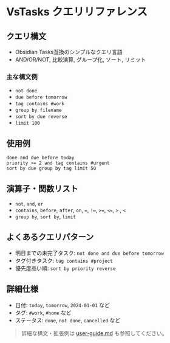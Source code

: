 # VsTasks クエリリファレンス

<!-- Generated by Copilot -->

## クエリ構文
- Obsidian Tasks互換のシンプルなクエリ言語
- AND/OR/NOT, 比較演算, グループ化, ソート, リミット

### 主な構文例
- `not done`
- `due before tomorrow`
- `tag contains #work`
- `group by filename`
- `sort by due reverse`
- `limit 100`

## 使用例
```
done and due before today
priority >= 2 and tag contains #urgent
sort by due group by tag limit 50
```

## 演算子・関数リスト
- `not`, `and`, `or`
- `contains`, `before`, `after`, `on`, `=`, `!=`, `>=`, `<=`, `>` , `<`
- `group by`, `sort by`, `limit`

## よくあるクエリパターン
- 明日までの未完了タスク: `not done and due before tomorrow`
- タグ付きタスク: `tag contains #project`
- 優先度高い順: `sort by priority reverse`

## 詳細仕様
- 日付: `today`, `tomorrow`, `2024-01-01` など
- タグ: `#work`, `#home` など
- ステータス: `done`, `not done`, `cancelled` など

> 詳細な構文・拡張例は [user-guide.md](user-guide.md) も参照してください。
